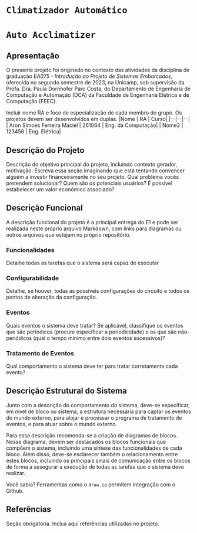 # ` Climatizador Automático `
# ` Auto Acclimatizer `

## Apresentação

O presente projeto foi originado no contexto das atividades da disciplina de graduação *EA075 - Introdução ao Projeto de Sistemas Embarcados*, 
oferecida no segundo semestre de 2023, na Unicamp, sob supervisão da Profa. Dra. Paula Dornhofer Paro Costa, do Departamento de Engenharia de Computação e Automação (DCA) da Faculdade de Engenharia Elétrica e de Computação (FEEC).

Incluir nome RA e foco de especialização de cada membro do grupo. Os projetos devem ser desenvolvidos em duplas.
|Nome  | RA | Curso|
|--|--|--|
| Aron Simoes Ferreira Maciel  | 261064 | Eng. da Computação|
| Nome2  | 123456  | Eng. Elétrica|


## Descrição do Projeto
Descrição do objetivo principal do projeto, incluindo contexto gerador, motivação.
Escreva essa seção imaginando que está tentando convencer alguém a investir financeiramente no seu projeto.
Qual problema vocês pretendem solucionar?
Quem são os potenciais usuários?
É possível estabelecer um valor econômico associado?


## Descrição Funcional
A descrição funcional do projeto é a principal entrega do E1 e pode ser realizada neste próprio arquivo Markdown,
com links para diagramas ou outros arquivos que estejam no próprio repositório.

### Funcionalidades
Detalhe todas as tarefas que o sistema será capaz de executar

### Configurabilidade
Detalhe, se houver, todas as possíveis configurações do circuito e todos os pontos de alteração da configuração.

### Eventos
Quais eventos o sistema deve tratar?
Se aplicável, classifique os eventos que são periódicos (procure especificar a periodicidade) e os que são não-periódicos
(qual o tempo mínimo entre dois eventos sucessivos)?

### Tratamento de Eventos
Qual comportamento o sistema deve ter para tratar corretamente cada evento?

## Descrição Estrutural do Sistema
Junto com a descrição do comportamento do sistema, deve-se especificar, em nível de bloco ou sistema, a estrutura necessária 
para captar os eventos do mundo externo, para alojar e processar o programa de tratamento de eventos, e para atuar sobre o mundo externo.

Para essa descrição recomenda-se a criação de diagramas de blocos.
Nesse diagrama, devem ser destacados os blocos funcionais que compõem o sistema, incluindo uma síntese das funcionalidades de cada bloco.
Além disso, deve-se esclarecer também o relacionamento entre estes blocos, incluindo os principais sinais de comunicação entre
os blocos de forma a assegurar a execução de todas as tarefas que o sistema deve realizar.

Você sabia? Ferramentas como o `draw.io` permitem integração com o Github.


## Referências
Seção obrigatória. Inclua aqui referências utilizadas no projeto.
